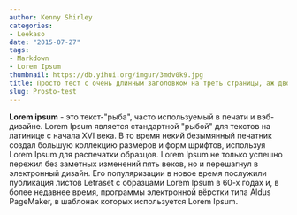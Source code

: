 ```yaml
---
author: Kenny Shirley
categories:
- Leekaso
date: "2015-07-27"
tags:
- Markdown
- Lorem Ipsum
thumbnail: https://db.yihui.org/imgur/3mdv0k9.jpg
title: Просто тест с очень длинным заголовком на треть страницы, аж двоится
slug: Prosto-test
---  
```


**Lorem ipsum** - это текст-"рыба", часто используемый в печати и вэб-дизайне. Lorem Ipsum является стандартной "рыбой" для текстов на латинице с начала XVI века. В то время некий безымянный печатник создал большую коллекцию размеров и форм шрифтов, используя Lorem Ipsum для распечатки образцов. Lorem Ipsum не только успешно пережил без заметных изменений пять веков, но и перешагнул в электронный дизайн. Его популяризации в новое время послужили публикация листов Letraset с образцами Lorem Ipsum в 60-х годах и, в более недавнее время, программы электронной вёрстки типа Aldus PageMaker, в шаблонах которых используется Lorem Ipsum.